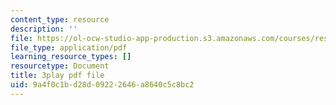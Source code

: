 ```yaml
---
content_type: resource
description: ''
file: https://ol-ocw-studio-app-production.s3.amazonaws.com/courses/res-18-006-calculus-revisited-single-variable-calculus-fall-2010/9a4f0c1bd28d09222646a8640c5c8bc2_tGTCt3Dewtw.pdf
file_type: application/pdf
learning_resource_types: []
resourcetype: Document
title: 3play pdf file
uid: 9a4f0c1b-d28d-0922-2646-a8640c5c8bc2
---
```

